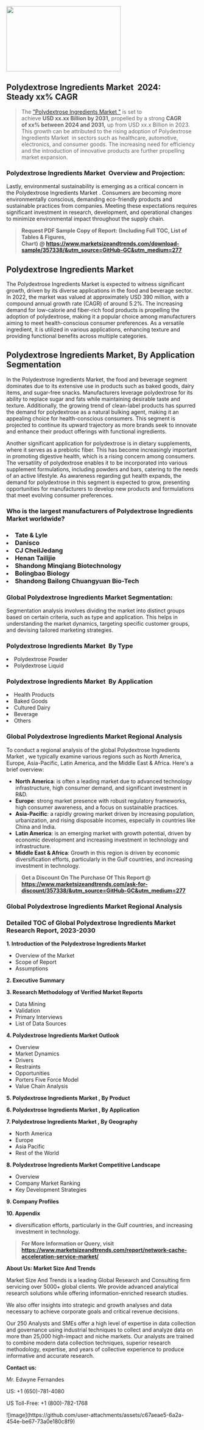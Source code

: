 <p><img class="alignnone size-medium wp-image-20088" src="https://ffe5etoiles.com/wp-content/uploads/2024/12/MST1-300x171.png" alt="" width="300" height="171" /></p><h2 id="ember46" class="ember-view reader-text-block__heading-2">Polydextrose Ingredients Market &nbsp;2024: Steady&nbsp;xx% CAGR</h2><blockquote id="ember47" class="ember-view reader-text-block__blockquote">The&nbsp;<a class="app-aware-link " href="https://www.marketsizeandtrends.com/download-sample/357338/&utm_source=GitHub-GC&utm_medium=277" target="_blank" data-test-app-aware-link="">"Polydextrose Ingredients Market "</a>&nbsp;is set to achieve&nbsp;<strong>USD&nbsp;xx.xx&nbsp;Billion by 2031,</strong>&nbsp;propelled by a strong&nbsp;<strong>CAGR of&nbsp;xx% between 2024 and 2031,</strong>&nbsp;up from USD xx.x Billion in 2023. This growth can be attributed to the rising adoption of&nbsp;Polydextrose Ingredients Market &nbsp;in sectors such as healthcare, automotive, electronics, and consumer goods. The increasing need for efficiency and the introduction of innovative products are further propelling market expansion.</blockquote><h3 id="ember48" class="ember-view reader-text-block__heading-3">Polydextrose Ingredients Market &nbsp;Overview and Projection:</h3><p id="ember49" class="ember-view reader-text-block__paragraph">Lastly, environmental sustainability is emerging as a critical concern in the&nbsp;Polydextrose Ingredients Market . Consumers are becoming more environmentally conscious, demanding eco-friendly products and sustainable practices from companies. Meeting these expectations requires significant investment in research, development, and operational changes to minimize environmental impact throughout the supply chain.</p><blockquote id="ember50" class="ember-view reader-text-block__blockquote"><strong>Request PDF Sample Copy of Report: (Including Full TOC, List of Tables &amp; Figures, Chart)&nbsp;@&nbsp;<strong><a href="https://www.marketsizeandtrends.com/download-sample/357338/&utm_source=GitHub-GC&utm_medium=277" target="_blank">https://www.marketsizeandtrends.com/download-sample/357338/&utm_source=GitHub-GC&utm_medium=277</a></strong></strong></blockquote><h3 class=""> <h2>Polydextrose Ingredients Market</h2><p>The Polydextrose Ingredients Market is expected to witness significant growth, driven by its diverse applications in the food and beverage sector. In 2022, the market was valued at approximately USD 390 million, with a compound annual growth rate (CAGR) of around 5.2%. The increasing demand for low-calorie and fiber-rich food products is propelling the adoption of polydextrose, making it a popular choice among manufacturers aiming to meet health-conscious consumer preferences. As a versatile ingredient, it is utilized in various applications, enhancing texture and providing functional benefits across multiple categories.</p><h2>Polydextrose Ingredients Market, By Application Segmentation</h2><p>In the Polydextrose Ingredients Market, the food and beverage segment dominates due to its extensive use in products such as baked goods, dairy items, and sugar-free snacks. Manufacturers leverage polydextrose for its ability to replace sugar and fats while maintaining desirable taste and texture. Additionally, the growing trend of clean-label products has spurred the demand for polydextrose as a natural bulking agent, making it an appealing choice for health-conscious consumers. This segment is projected to continue its upward trajectory as more brands seek to innovate and enhance their product offerings with functional ingredients.</p><p>Another significant application for polydextrose is in dietary supplements, where it serves as a prebiotic fiber. This has become increasingly important in promoting digestive health, which is a rising concern among consumers. The versatility of polydextrose enables it to be incorporated into various supplement formulations, including powders and bars, catering to the needs of an active lifestyle. As awareness regarding gut health expands, the demand for polydextrose in this segment is expected to grow, presenting opportunities for manufacturers to develop new products and formulations that meet evolving consumer preferences.</p></h3><h3 id="" class="">Who is the largest manufacturers of&nbsp;Polydextrose Ingredients Market  worldwide?</h3><h3 class=""></Li><Li>Tate & Lyle</Li><Li> Danisco</Li><Li> CJ CheilJedang</Li><Li> Henan Tailijie</Li><Li> Shandong Minqiang Biotechnology</Li><Li> Bolingbao Biology</Li><Li> Shandong Bailong Chuangyuan Bio-Tech</h3><h3 id="ember53" class="ember-view reader-text-block__heading-3">Global&nbsp;Polydextrose Ingredients Market  Segmentation:</h3><p id="ember54" class="ember-view reader-text-block__paragraph">Segmentation analysis involves dividing the market into distinct groups based on certain criteria, such as type and application. This helps in understanding the market dynamics, targeting specific customer groups, and devising tailored marketing strategies.</p><h3 id="" class="">Polydextrose Ingredients Market &nbsp;By Type</h3><p></Li><Li>Polydextrose Powder</Li><Li> Polydextrose Liquid</p><h3 id="" class="">Polydextrose Ingredients Market &nbsp;By Application</h3><p class=""></Li><Li>Health Products</Li><Li> Baked Goods</Li><Li> Cultured Dairy</Li><Li> Beverage</Li><Li> Others</p><h3 id="ember62" class="ember-view reader-text-block__heading-3">Global Polydextrose Ingredients Market  Regional Analysis</h3><p id="ember63" class="ember-view reader-text-block__paragraph">To conduct a regional analysis of the global Polydextrose Ingredients Market , we typically examine various regions such as North America, Europe, Asia-Pacific, Latin America, and the Middle East &amp; Africa. Here's a brief overview:</p><ul><li><strong>North America</strong>: is often a leading market due to advanced technology infrastructure, high consumer demand, and significant investment in R&amp;D.</li><li><strong>Europe</strong>: strong market presence with robust regulatory frameworks, high consumer awareness, and a focus on sustainable practices.</li><li><strong>Asia-Pacific</strong>: a rapidly growing market driven by increasing population, urbanization, and rising disposable incomes, especially in countries like China and India.</li><li><strong>Latin America</strong>: is an emerging market with growth potential, driven by economic development and increasing investment in technology and infrastructure.</li><li><strong>Middle East &amp; Africa</strong>: Growth in this region is driven by economic diversification efforts, particularly in the Gulf countries, and increasing investment in technology.</li></ul><blockquote id="ember61" class="ember-view reader-text-block__blockquote"><strong>Get a Discount On The Purchase Of This Report @ <strong><a href="https://html-cleaner.com/" target="">https://www.marketsizeandtrends.com/ask-for-discount/357338/&utm_source=GitHub-GC&utm_medium=277</a></strong></strong></blockquote><h3 id="ember62" class="ember-view reader-text-block__heading-3">Global Polydextrose Ingredients Market  Regional Analysis</h3><h3 id="" class="">Detailed TOC of Global Polydextrose Ingredients Market  Research Report, 2023-2030</h3><p id="" class=""><strong>1. Introduction of the Polydextrose Ingredients Market </strong></p><ul><li>Overview of the Market</li><li>Scope of Report</li><li>Assumptions</li></ul><p id="" class=""><strong>2. Executive Summary</strong></p><p id="" class=""><strong>3. Research Methodology of Verified Market Reports</strong></p><ul><li>Data Mining</li><li>Validation</li><li>Primary Interviews</li><li>List of Data Sources</li></ul><p id="" class=""><strong>4. Polydextrose Ingredients Market  Outlook</strong></p><ul><li>Overview</li><li>Market Dynamics</li><li>Drivers</li><li>Restraints</li><li>Opportunities</li><li>Porters Five Force Model</li><li>Value Chain Analysis</li></ul><p id="" class=""><strong>5. Polydextrose Ingredients Market , By Product</strong></p><p id="" class=""><strong>6. Polydextrose Ingredients Market , By Application</strong></p><p id="" class=""><strong>7. Polydextrose Ingredients Market , By Geography</strong></p><ul><li>North America</li><li>Europe</li><li>Asia Pacific</li><li>Rest of the World</li></ul><p id="" class=""><strong>8. Polydextrose Ingredients Market  Competitive Landscape</strong></p><ul><li>Overview</li><li>Company Market Ranking</li><li>Key Development Strategies</li></ul><p id="" class=""><strong>9. Company Profiles</strong></p><p id="" class=""><strong>10. Appendix</strong></p><ul><li>diversification efforts, particularly in the Gulf countries, and increasing investment in technology.</li></ul><blockquote id="ember65" class="ember-view reader-text-block__blockquote"><strong>For More Information or Query, visit <strong><strong><a href="https://html-cleaner.com/" target="">https://www.marketsizeandtrends.com/report/network-cache-acceleration-service-market/</a></strong></strong></strong></blockquote><p id="" class=""><strong>About Us: Market Size And Trends</strong></p><p id="" class="">Market Size And Trends is a leading Global Research and Consulting firm servicing over 5000+ global clients. We provide advanced analytical research solutions while offering information-enriched research studies.</p><p id="" class="">We also offer insights into strategic and growth analyses and data necessary to achieve corporate goals and critical revenue decisions.</p><p id="" class="">Our 250 Analysts and SMEs offer a high level of expertise in data collection and governance using industrial techniques to collect and analyze data on more than 25,000 high-impact and niche markets. Our analysts are trained to combine modern data collection techniques, superior research methodology, expertise, and years of collective experience to produce informative and accurate research.</p><p id="" class=""><strong>Contact us:</strong></p><p id="" class="">Mr. Edwyne Fernandes</p><p id="" class="">US: +1 (650)-781-4080</p><p id="" class="">US Toll-Free: +1 (800)-782-1768</p>
![image](https://github.com/user-attachments/assets/c67aeae5-6a2a-454e-be67-73a0e180c8f9)
